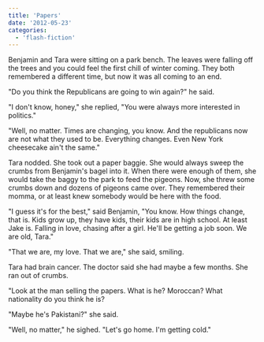 ```yaml
---
title: 'Papers'
date: '2012-05-23'
categories:
  - 'flash-fiction'
---
```


Benjamin and Tara were sitting on a park bench. The leaves were falling off the
trees and you could feel the first chill of winter coming. They both remembered
a different time, but now it was all coming to an end.

"Do you think the Republicans are going to win again?" he said.

"I don't know, honey," she replied, "You were always more interested in
politics."

"Well, no matter. Times are changing, you know. And the republicans now are not
what they used to be. Everything changes. Even New York cheesecake ain't the
same."

Tara nodded. She took out a paper baggie. She would always sweep the crumbs from
Benjamin's bagel into it. When there were enough of them, she would take the
baggy to the park to feed the pigeons. Now, she threw some crumbs down and
dozens of pigeons came over. They remembered their momma, or at least knew
somebody would be here with the food.

"I guess it's for the best," said Benjamin, "You know. How things change, that
is. Kids grow up, they have kids, their kids are in high school. At least Jake
is. Falling in love, chasing after a girl. He'll be getting a job soon. We are
old, Tara."

"That we are, my love. That we are," she said, smiling.

Tara had brain cancer. The doctor said she had maybe a few months. She ran out
of crumbs.

"Look at the man selling the papers. What is he? Moroccan? What nationality do
you think he is?

"Maybe he's Pakistani?" she said.

"Well, no matter," he sighed. "Let's go home. I'm getting cold."
